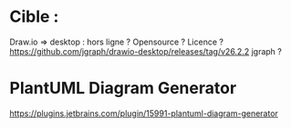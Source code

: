 # Cible :

Draw.io => desktop : hors ligne ? Opensource ? Licence ?
https://github.com/jgraph/drawio-desktop/releases/tag/v26.2.2
jgraph ?


# PlantUML Diagram Generator

https://plugins.jetbrains.com/plugin/15991-plantuml-diagram-generator